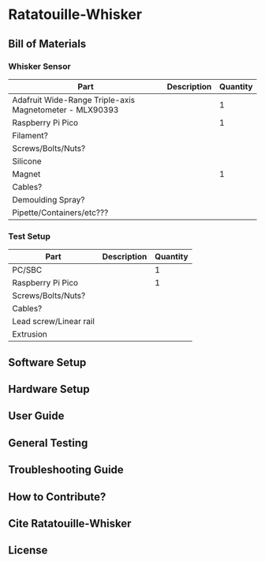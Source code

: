 # Ratatouille-Whisker

## Bill of Materials

### Whisker Sensor

| Part                                                    | Description | Quantity |
| ------------------------------------------------------- | ----------- | -------- |
| Adafruit Wide-Range Triple-axis Magnetometer - MLX90393 |             | 1        |
| Raspberry Pi Pico                                       |             | 1        |
| Filament?                                               |             |          |
| Screws/Bolts/Nuts?                                      |             |          |
| Silicone                                                |             |          |
| Magnet                                                  |             | 1        |
| Cables?                                                 |             |          |
| Demoulding Spray?                                       |             |          |
| Pipette/Containers/etc???                               |             |          |

### Test Setup

| Part                   | Description | Quantity |
| ---------------------- | ----------- | -------- |
| PC/SBC                 |             | 1        |
| Raspberry Pi Pico      |             | 1        |
| Screws/Bolts/Nuts?     |             |          |
| Cables?                |             |          |
| Lead screw/Linear rail |             |          |
| Extrusion              |             |          |


## Software Setup
## Hardware Setup
## User Guide
## General Testing
## Troubleshooting Guide
## How to Contribute?
## Cite Ratatouille-Whisker
## License